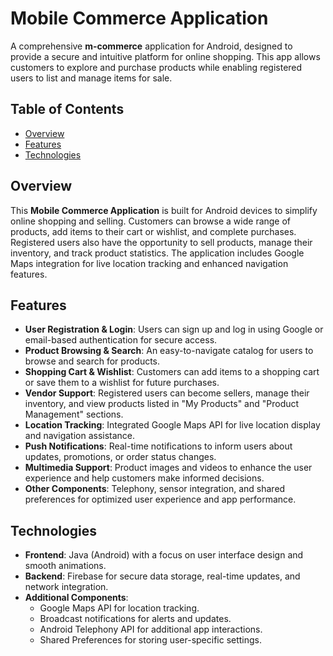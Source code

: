 # Mobile Commerce Application

A comprehensive **m-commerce** application for Android, designed to provide a secure and intuitive platform for online shopping. This app allows customers to explore and purchase products while enabling registered users to list and manage items for sale.

## Table of Contents

- [Overview](#overview)
- [Features](#features)
- [Technologies](#technologies)

## Overview

This **Mobile Commerce Application** is built for Android devices to simplify online shopping and selling. Customers can browse a wide range of products, add items to their cart or wishlist, and complete purchases. Registered users also have the opportunity to sell products, manage their inventory, and track product statistics. The application includes Google Maps integration for live location tracking and enhanced navigation features.

## Features

- **User Registration & Login**: Users can sign up and log in using Google or email-based authentication for secure access.
- **Product Browsing & Search**: An easy-to-navigate catalog for users to browse and search for products.
- **Shopping Cart & Wishlist**: Customers can add items to a shopping cart or save them to a wishlist for future purchases.
- **Vendor Support**: Registered users can become sellers, manage their inventory, and view products listed in "My Products" and "Product Management" sections.
- **Location Tracking**: Integrated Google Maps API for live location display and navigation assistance.
- **Push Notifications**: Real-time notifications to inform users about updates, promotions, or order status changes.
- **Multimedia Support**: Product images and videos to enhance the user experience and help customers make informed decisions.
- **Other Components**: Telephony, sensor integration, and shared preferences for optimized user experience and app performance.

## Technologies

- **Frontend**: Java (Android) with a focus on user interface design and smooth animations.
- **Backend**: Firebase for secure data storage, real-time updates, and network integration.
- **Additional Components**:
  - Google Maps API for location tracking.
  - Broadcast notifications for alerts and updates.
  - Android Telephony API for additional app interactions.
  - Shared Preferences for storing user-specific settings.

